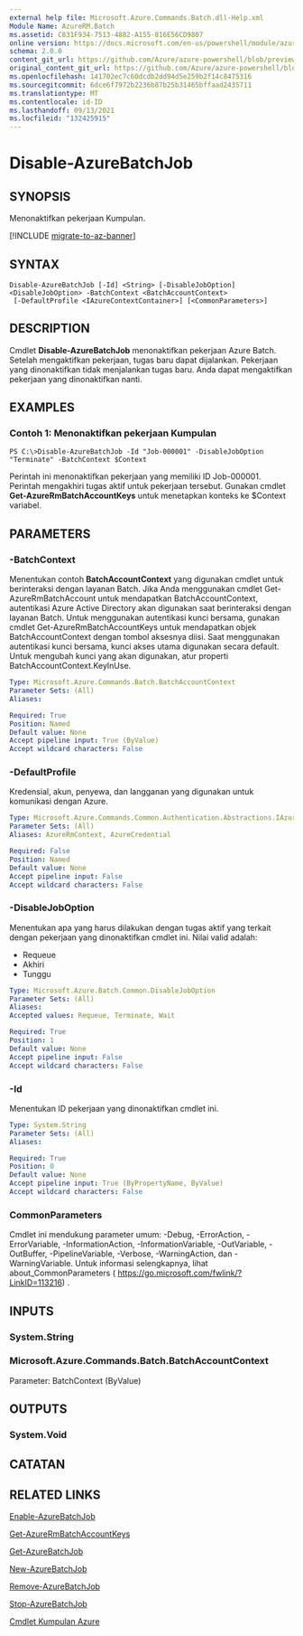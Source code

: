 ```yaml
---
external help file: Microsoft.Azure.Commands.Batch.dll-Help.xml
Module Name: AzureRM.Batch
ms.assetid: C831F934-7513-4882-A155-816E56CD9807
online version: https://docs.microsoft.com/en-us/powershell/module/azurerm.batch/disable-azurebatchjob
schema: 2.0.0
content_git_url: https://github.com/Azure/azure-powershell/blob/preview/src/ResourceManager/AzureBatch/Commands.Batch/help/Disable-AzureBatchJob.md
original_content_git_url: https://github.com/Azure/azure-powershell/blob/preview/src/ResourceManager/AzureBatch/Commands.Batch/help/Disable-AzureBatchJob.md
ms.openlocfilehash: 141702ec7c60dcdb2dd94d5e259b2f14c8475316
ms.sourcegitcommit: 6dce6f7972b2236b87b25b31465bffaad2435711
ms.translationtype: MT
ms.contentlocale: id-ID
ms.lasthandoff: 09/13/2021
ms.locfileid: "132425915"
---
```

# Disable-AzureBatchJob

## SYNOPSIS
Menonaktifkan pekerjaan Kumpulan.

[!INCLUDE [migrate-to-az-banner](../../includes/migrate-to-az-banner.md)]

## SYNTAX

```
Disable-AzureBatchJob [-Id] <String> [-DisableJobOption] <DisableJobOption> -BatchContext <BatchAccountContext>
 [-DefaultProfile <IAzureContextContainer>] [<CommonParameters>]
```

## DESCRIPTION
Cmdlet **Disable-AzureBatchJob** menonaktifkan pekerjaan Azure Batch.
Setelah mengaktifkan pekerjaan, tugas baru dapat dijalankan.
Pekerjaan yang dinonaktifkan tidak menjalankan tugas baru.
Anda dapat mengaktifkan pekerjaan yang dinonaktifkan nanti.

## EXAMPLES

### Contoh 1: Menonaktifkan pekerjaan Kumpulan
```
PS C:\>Disable-AzureBatchJob -Id "Job-000001" -DisableJobOption "Terminate" -BatchContext $Context
```

Perintah ini menonaktifkan pekerjaan yang memiliki ID Job-000001.
Perintah mengakhiri tugas aktif untuk pekerjaan tersebut.
Gunakan cmdlet **Get-AzureRmBatchAccountKeys** untuk menetapkan konteks ke $Context variabel.

## PARAMETERS

### -BatchContext
Menentukan contoh **BatchAccountContext** yang digunakan cmdlet untuk berinteraksi dengan layanan Batch.
Jika Anda menggunakan cmdlet Get-AzureRmBatchAccount untuk mendapatkan BatchAccountContext, autentikasi Azure Active Directory akan digunakan saat berinteraksi dengan layanan Batch. Untuk menggunakan autentikasi kunci bersama, gunakan cmdlet Get-AzureRmBatchAccountKeys untuk mendapatkan objek BatchAccountContext dengan tombol aksesnya diisi. Saat menggunakan autentikasi kunci bersama, kunci akses utama digunakan secara default. Untuk mengubah kunci yang akan digunakan, atur properti BatchAccountContext.KeyInUse.

```yaml
Type: Microsoft.Azure.Commands.Batch.BatchAccountContext
Parameter Sets: (All)
Aliases:

Required: True
Position: Named
Default value: None
Accept pipeline input: True (ByValue)
Accept wildcard characters: False
```

### -DefaultProfile
Kredensial, akun, penyewa, dan langganan yang digunakan untuk komunikasi dengan Azure.

```yaml
Type: Microsoft.Azure.Commands.Common.Authentication.Abstractions.IAzureContextContainer
Parameter Sets: (All)
Aliases: AzureRmContext, AzureCredential

Required: False
Position: Named
Default value: None
Accept pipeline input: False
Accept wildcard characters: False
```

### -DisableJobOption
Menentukan apa yang harus dilakukan dengan tugas aktif yang terkait dengan pekerjaan yang dinonaktifkan cmdlet ini.
Nilai valid adalah: 
- Requeue 
- Akhiri 
- Tunggu

```yaml
Type: Microsoft.Azure.Batch.Common.DisableJobOption
Parameter Sets: (All)
Aliases:
Accepted values: Requeue, Terminate, Wait

Required: True
Position: 1
Default value: None
Accept pipeline input: False
Accept wildcard characters: False
```

### -Id
Menentukan ID pekerjaan yang dinonaktifkan cmdlet ini.

```yaml
Type: System.String
Parameter Sets: (All)
Aliases:

Required: True
Position: 0
Default value: None
Accept pipeline input: True (ByPropertyName, ByValue)
Accept wildcard characters: False
```

### CommonParameters
Cmdlet ini mendukung parameter umum: -Debug, -ErrorAction, -ErrorVariable, -InformationAction, -InformationVariable, -OutVariable, -OutBuffer, -PipelineVariable, -Verbose, -WarningAction, dan -WarningVariable. Untuk informasi selengkapnya, lihat about_CommonParameters ( https://go.microsoft.com/fwlink/?LinkID=113216) .

## INPUTS

### System.String

### Microsoft.Azure.Commands.Batch.BatchAccountContext
Parameter: BatchContext (ByValue)

## OUTPUTS

### System.Void

## CATATAN

## RELATED LINKS

[Enable-AzureBatchJob](./Enable-AzureBatchJob.md)

[Get-AzureRmBatchAccountKeys](./Get-AzureRmBatchAccountKeys.md)

[Get-AzureBatchJob](./Get-AzureBatchJob.md)

[New-AzureBatchJob](./New-AzureBatchJob.md)

[Remove-AzureBatchJob](./Remove-AzureBatchJob.md)

[Stop-AzureBatchJob](./Stop-AzureBatchJob.md)

[Cmdlet Kumpulan Azure](./AzureRM.Batch.md)


